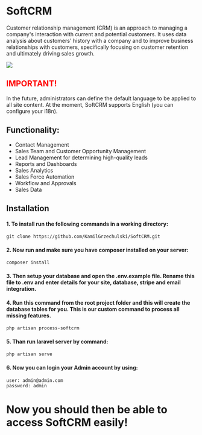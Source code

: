 # SoftCRM

Customer relationship management (CRM) is an approach to managing a company's interaction with current and potential customers. It uses data analysis about customers' history with a company and to improve business relationships with customers, specifically focusing on customer retention and ultimately driving sales growth.

<img src="https://i.ibb.co/0ZfbYvC/Przechwytywanie.png">

## <font color="red">IMPORTANT!</font> 
In the future, administrators can define the default language to be applied to all site content. At the moment, SoftCRM supports English (you can configure your i18n). 
## Functionality:
<ul>
  <li>Contact Management</li>
  <li>Sales Team and Customer Opportunity Management</li>
  <li>Lead Management for determining high-quality leads</li>
  <li>Reports and Dashboards</li>
  <li>Sales Analytics</li>
  <li>Sales Force Automation</li>
  <li>Workflow and Approvals</li>
  <li>Sales Data</li>
</ul>

## Installation

#### 1. To install run the following commands in a working directory: 
```
git clone https://github.com/KamilGrzechulski/SoftCRM.git
```
#### 2. Now run and make sure you have composer installed on your server:
```
composer install 
```

#### 3. Then setup your database and open the .env.example file. Rename this file to .env and enter details for your site, database, stripe and email integration.

#### 4. Run this command from the root project folder and this will create the database tables for you. This is our custom command to process all missing features.
```
php artisan process-softcrm
```

#### 5. Than run laravel server by command:
```
php artisan serve
```

#### 6. Now you can login your Admin account by using:
```
user: admin@admin.com
password: admin
```


# Now you should then be able to access SoftCRM easily!
